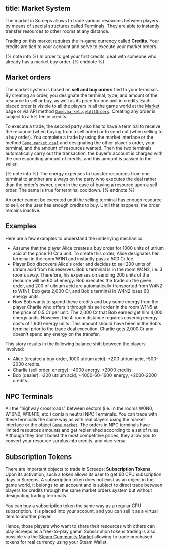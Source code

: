 title: Market System
---

The market in Screeps allows to trade various resources between players by means of special structures called [Terminals](/api/#StructureTerminal). They are able to instantly transfer resources to other rooms at any distance.

Trading on this market requires the in-game currency called **Credits**. Your credits are tied to your account and serve to execute your market orders.

{% note info %}
In order to get your first credits, deal with someone who already has a market buy order.
{% endnote %}

## Market orders

The market system is based on **sell and buy orders** tied to your terminals. By creating an order, you designate the terminal, type, and amount of the resource to sell or buy, as well as its price for one unit in credits. Each placed order is visible to all the players in all the game world at the [Market](https://screeps.com/a/#!/market) page or via API method [`Game.market.getAllOrders`](/api/#Market.getAllOrders). Creating any order is subject to a 5% fee in credits.

To execute a trade, the second party also has to have a terminal to receive the resource (when buying from a sell order) or to send out (when selling to a buy order). You complete a trade by using the market interface or the method [`Game.market.deal`](/api/#Market.deal) and designating the other player's order, your terminal, and the amount of resources wanted. Then the two terminals automatically carry out the transaction, the buyer's account is charged with the corresponding amount of credits, and this amount is passed to the seller.

{% note info %}
The energy expenses to transfer resources from one terminal to another are always on the party who executes the deal rather than the order's owner, even in the case of buying a resource upon a sell order. The same is true for terminal cooldown.
{% endnote %}

An order cannot be executed until the selling terminal has enough resource to sell, or the user has enough credits to buy. Until that happens, the order remains inactive.

## Examples

Here are a few examples to understand the underlying mechanics.

*   Assume that the player Alice creates a buy order for 1000 units of utrium acid at the price 10 Cr a unit. To create this order, Alice designates her terminal in the room W1N1 and instantly pays a 500 Cr fee.
*   Player Bob discovers Alice's order and decides to sell 200 units of utrium acid from his reserves. Bob's terminal is in the room W4N2, i.e. 3 rooms away. Therefore, his expenses on sending 200 units of the resource will be 60 of energy. Bob executes the trade on the given order, and 200 of ultrium acid are automatically transported from W4N2 to W1N1, Bob gets 2,000 Cr, and Bob's terminal in W4N2 loses 60 energy units.
*   Now Bob wants to spend these credits and buy some energy from the player Charlie who offers it through his sell order in the room W1N5 at the price of 0.5 Cr per unit. The 2,000 Cr that Bob earned get him 4,000 energy units. However, the 4-room distance requires covering energy costs of 1,600 energy units. This amount should have been in the Bob's terminal prior to the trade deal execution. Charlie gets 2,000 Cr and doesn't spend any energy on the transfer.

This story results in the following balance shift between the players involved:

*   Alice (created a buy order, 1000 utrium acid): +200 utrium acid, -500-2000 credits.
*   Charlie (sell order, energy): -4000 energy, +2000 credits.
*   Bob (dealer): -200 utrium acid, +4000-60-1600 energy, +2000-2000 credits.

## NPC Terminals

All the “highway crossroads” between sectors (i.e. in the rooms W0N0, W10N0, W10N10, etc.) contain neutral NPC Terminals. You can trade with these terminals the same way as with real players using the market interface or the object [`Game.market`](/api/#Game.market). The orders in NPC terminals have limited resources amounts and get replenished according to a set of rules. Although they don’t boast the most competitive prices, they allow you to convert your resource surplus into credits, and vice versa.

## Subscription Tokens

There are important objects to trade in Screeps: **Subscription Tokens**. Upon its activation, such a token allows its user to get 60 CPU subscription days in Screeps. A subscription token does not exist as an object in the game world, it belongs to an account and is subject to direct trade between players for credits through the same market orders system but without designating trading terminals.

You can buy a subscription token the same way as a regular CPU subscription. It is placed into your account, and you can sell it as a virtual item to another player.

Hence, those players who want to share their resources with others can play Screeps as a free-to-play game! Subscription tokens trading is also possible via the [Steam Community Market](http://steamcommunity.com/market/listings/464350/Subscription%20Token) allowing to trade purchased tokens for real currency using your Steam Wallet.
